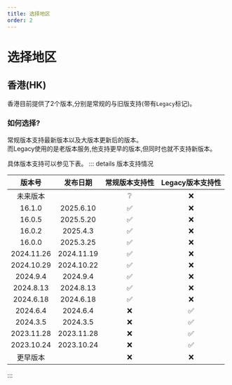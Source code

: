```yaml
---
title: 选择地区
order: 2
---
```

# 选择地区

## 香港(HK)

香港目前提供了2个版本,分别是常规的与旧版支持(带有`Legacy`标记)。

### 如何选择?

常规版本支持最新版本以及大版本更新后的版本。\
而Legacy使用的是老版本服务,他支持更早的版本,但同时也就不支持新版本。

具体版本支持可以参见下表。
::: details 版本支持情况

| 版本号     | 发布日期   | 常规版本支持性     | Legacy版本支持性   |
|:----------:|:----------:|:------------------:|:------------------:|
| 未来版本   |            | :grey_question:    | :x:                |
| 16.1.0     | 2025.6.10  | :white_check_mark: | :x:                |
| 16.0.5     | 2025.5.20  | :white_check_mark: | :x:                |
| 16.0.2     | 2025.4.3   | :white_check_mark: | :x:                |
| 16.0.0     | 2025.3.25  | :white_check_mark: | :x:                |
| 2024.11.26 | 2024.11.19 | :white_check_mark: | :x:                |
| 2024.10.29 | 2024.10.22 | :white_check_mark: | :x:                |
| 2024.9.4   | 2024.9.4   | :white_check_mark: | :x:                |
| 2024.8.13  | 2024.8.13  | :white_check_mark: | :x:                |
| 2024.6.18  | 2024.6.18  | :white_check_mark: | :x:                |
| 2024.6.4   | 2024.6.4   | :x:                | :white_check_mark: |
| 2024.3.5   | 2024.3.5   | :x:                | :white_check_mark: |
| 2023.11.28 | 2023.11.28 | :x:                | :white_check_mark: |
| 2023.10.24 | 2023.10.24 | :x:                | :white_check_mark: |
| 更早版本   |            | :x:                | :x:                |

:::
